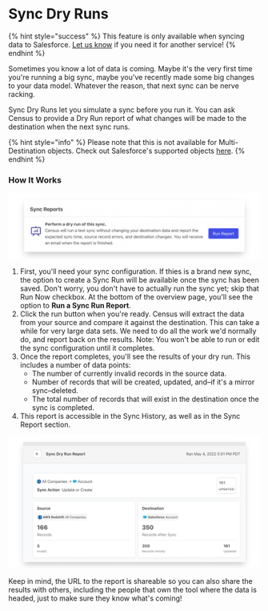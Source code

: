 # Sync Dry Runs

{% hint style="success" %}
This feature is only available when syncing data to Salesforce. [Let us know](mailto:support@getcensus.com) if you need it for another service!
{% endhint %}

Sometimes you know a lot of data is coming. Maybe it's the very first time you're running a big sync, maybe you've recently made some big changes to your data model. Whatever the reason, that next sync can be nerve racking.

Sync Dry Runs let you simulate a sync before you run it. You can ask Census to provide a Dry Run report of what changes will be made to the destination when the next sync runs.

{% hint style="info" %}
Please note that this is not available for Multi-Destination objects. Check out Salesforce's supported objects [here](https://docs.getcensus.com/destinations/salesforce#supported-objects).
{% endhint %}

### How It Works

![](../../.gitbook/assets/screely-1652218044679.png)

1. First, you'll need your sync configuration. If thies is a brand new sync, the option to create a Sync Run will be available once the sync has been saved. Don't worry, you don't have to actually run the sync yet; skip that Run Now checkbox. At the bottom of the overview page, you'll see the option to **Run a Sync Run Report**.
2. Click the run button when you're ready. Census will extract the data from your source and compare it against the destination. This can take a while for very large data sets. We need to do all the work we'd normally do, and report back on the results. Note: You won't be able to run or edit the sync configuration until it completes.
3. Once the report completes, you'll see the results of your dry run. This includes a number of data points:
   * The number of currently invalid records in the source data.
   * Number of records that will be created, updated, and–if it's a mirror sync–deleted.
   * The total number of records that will exist in the destination once the sync is completed.
4. This report is accessible in the Sync History, as well as in the Sync Report section.

![](../../.gitbook/assets/screely-1652218089253.png)

Keep in mind, the URL to the report is shareable so you can also share the results with others, including the people that own the tool where the data is headed, just to make sure they know what's coming!
